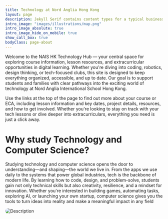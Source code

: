```yaml
---
title: Technology at Nord Anglia Hong Kong
layout: page
description: Jekyll Serif contains content types for a typical business website. The theme is fully responsive, blazing fast and artfully illustrated.
intro_image: "images/illustrations/map.png"
intro_image_absolute: true
intro_image_hide_on_mobile: true
show_call_box: true
bodyClass: page-about
---
```


Welcome to the NAIS HK Technology Hub — your central space for exploring course information, lesson resources, and extracurricular opportunities in digital learning. Whether you're diving into coding, robotics, design thinking, or tech-focused clubs, this site is designed to keep everything organized, accessible, and up to date. Our goal is to support students and families with clear pathways into the exciting world of technology at Nord Anglia International School Hong Kong.

Use the links at the top of the page to find out more about your course or ECA, including lesson information and key dates, project details, resources, and how to get involved. Whether you're looking to stay on track with your tech lessons or dive deeper into extracurriculars, everything you need is just a click away.

# Why study Technology and Computer Science?

Studying technology and computer science opens the door to understanding—and shaping—the world we live in. From the apps we use daily to the systems that power global industries, tech is the backbone of modern life. By learning how to code, design, and problem-solve, students gain not only technical skills but also creativity, resilience, and a mindset for innovation. Whether you're interested in building games, automating tasks, exploring AI, or launching your own startup, computer science gives you the tools to turn ideas into reality and make a meaningful impact in any field

<img src="images/illustrations/map.png" alt="Description" style="border-radius: 12px;">
